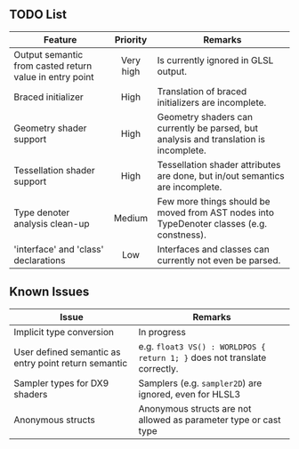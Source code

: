 TODO List
---------

| Feature | Priority | Remarks |
|---------|:--------:|---------|
| Output semantic from casted return value in entry point | Very high | Is currently ignored in GLSL output. |
| Braced initializer | High | Translation of braced initializers are incomplete. |
| Geometry shader support | High | Geometry shaders can currently be parsed, but analysis and translation is incomplete. |
| Tessellation shader support | High | Tessellation shader attributes are done, but in/out semantics are incomplete. |
| Type denoter analysis clean-up | Medium | Few more things should be moved from AST nodes into TypeDenoter classes (e.g. constness). |
| 'interface' and 'class' declarations | Low | Interfaces and classes can currently not even be parsed. |


Known Issues
------------

| Issue | Remarks |
|-------|---------|
| Implicit type conversion | In progress |
| User defined semantic as entry point return semantic | e.g. `float3 VS() : WORLDPOS { return 1; }` does not translate correctly. |
| Sampler types for DX9 shaders | Samplers (e.g. `sampler2D`) are ignored, even for HLSL3 |
| Anonymous structs | Anonymous structs are not allowed as parameter type or cast type |
